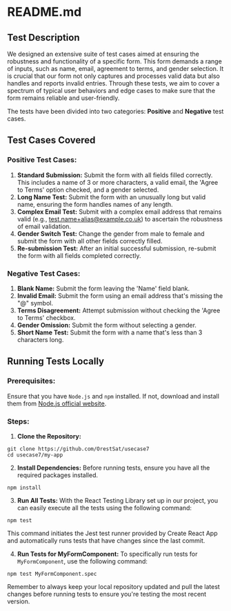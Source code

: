 # README.md

## Test Description

We designed an extensive suite of test cases aimed at ensuring the robustness and functionality of a specific form. This form demands a range of inputs, such as name, email, agreement to terms, and gender selection. It is crucial that our form not only captures and processes valid data but also handles and reports invalid entries. Through these tests, we aim to cover a spectrum of typical user behaviors and edge cases to make sure that the form remains reliable and user-friendly.

The tests have been divided into two categories: **Positive** and **Negative** test cases.

## Test Cases Covered

### Positive Test Cases:
1. **Standard Submission:** Submit the form with all fields filled correctly. This includes a name of 3 or more characters, a valid email, the 'Agree to Terms' option checked, and a gender selected.
2. **Long Name Test:** Submit the form with an unusually long but valid name, ensuring the form handles names of any length.
3. **Complex Email Test:** Submit with a complex email address that remains valid (e.g., test.name+alias@example.co.uk) to ascertain the robustness of email validation.
4. **Gender Switch Test:** Change the gender from male to female and submit the form with all other fields correctly filled.
5. **Re-submission Test:** After an initial successful submission, re-submit the form with all fields completed correctly.

### Negative Test Cases:
1. **Blank Name:** Submit the form leaving the 'Name' field blank.
2. **Invalid Email:** Submit the form using an email address that's missing the "@" symbol.
3. **Terms Disagreement:** Attempt submission without checking the 'Agree to Terms' checkbox.
4. **Gender Omission:** Submit the form without selecting a gender.
5. **Short Name Test:** Submit the form with a name that's less than 3 characters long.

## Running Tests Locally

### Prerequisites:
Ensure that you have `Node.js` and `npm` installed. If not, download and install them from [Node.js official website](https://nodejs.org/).

### Steps:
1. **Clone the Repository:** 
```
git clone https://github.com/OrestSat/usecase7
cd usecase7/my-app
```

2. **Install Dependencies:** 
Before running tests, ensure you have all the required packages installed.
```
npm install
```

3. **Run All Tests:**
With the React Testing Library set up in our project, you can easily execute all the tests using the following command:
```
npm test
```

This command initiates the Jest test runner provided by Create React App and automatically runs tests that have changes since the last commit. 

4. **Run Tests for MyFormComponent:**
To specifically run tests for `MyFormComponent`, use the following command:
```
npm test MyFormComponent.spec
```

Remember to always keep your local repository updated and pull the latest changes before running tests to ensure you're testing the most recent version.
